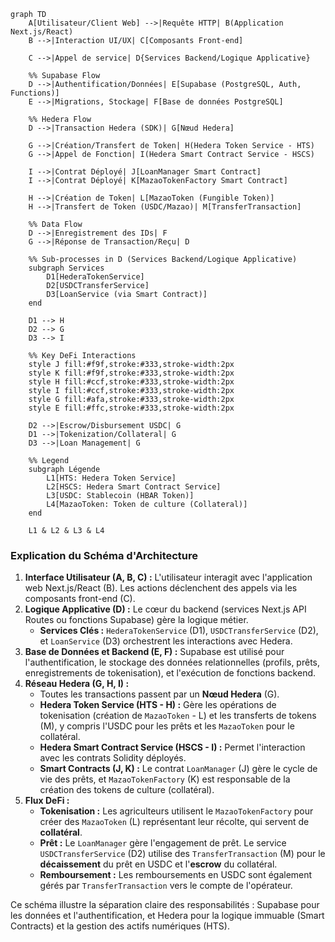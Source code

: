 
```mermaid
graph TD
    A[Utilisateur/Client Web] -->|Requête HTTP| B(Application Next.js/React)
    B -->|Interaction UI/UX| C[Composants Front-end]
    
    C -->|Appel de service| D{Services Backend/Logique Applicative}
    
    %% Supabase Flow
    D -->|Authentification/Données| E[Supabase (PostgreSQL, Auth, Functions)]
    E -->|Migrations, Stockage| F[Base de données PostgreSQL]
    
    %% Hedera Flow
    D -->|Transaction Hedera (SDK)| G[Nœud Hedera]
    
    G -->|Création/Transfert de Token| H(Hedera Token Service - HTS)
    G -->|Appel de Fonction| I(Hedera Smart Contract Service - HSCS)
    
    I -->|Contrat Déployé| J[LoanManager Smart Contract]
    I -->|Contrat Déployé| K[MazaoTokenFactory Smart Contract]
    
    H -->|Création de Token| L[MazaoToken (Fungible Token)]
    H -->|Transfert de Token (USDC/Mazao)| M[TransferTransaction]
    
    %% Data Flow
    D -->|Enregistrement des IDs| F
    G -->|Réponse de Transaction/Reçu| D
    
    %% Sub-processes in D (Services Backend/Logique Applicative)
    subgraph Services
        D1[HederaTokenService]
        D2[USDCTransferService]
        D3[LoanService (via Smart Contract)]
    end
    
    D1 --> H
    D2 --> G
    D3 --> I
    
    %% Key DeFi Interactions
    style J fill:#f9f,stroke:#333,stroke-width:2px
    style K fill:#f9f,stroke:#333,stroke-width:2px
    style H fill:#ccf,stroke:#333,stroke-width:2px
    style I fill:#ccf,stroke:#333,stroke-width:2px
    style G fill:#afa,stroke:#333,stroke-width:2px
    style E fill:#ffc,stroke:#333,stroke-width:2px
    
    D2 -->|Escrow/Disbursement USDC| G
    D1 -->|Tokenization/Collateral| G
    D3 -->|Loan Management| G
    
    %% Legend
    subgraph Légende
        L1[HTS: Hedera Token Service]
        L2[HSCS: Hedera Smart Contract Service]
        L3[USDC: Stablecoin (HBAR Token)]
        L4[MazaoToken: Token de culture (Collateral)]
    end
    
    L1 & L2 & L3 & L4
```

### Explication du Schéma d'Architecture

1.  **Interface Utilisateur (A, B, C) :** L'utilisateur interagit avec l'application web Next.js/React (B). Les actions déclenchent des appels via les composants front-end (C).
2.  **Logique Applicative (D) :** Le cœur du backend (services Next.js API Routes ou fonctions Supabase) gère la logique métier.
    *   **Services Clés :** `HederaTokenService` (D1), `USDCTransferService` (D2), et `LoanService` (D3) orchestrent les interactions avec Hedera.
3.  **Base de Données et Backend (E, F) :** Supabase est utilisé pour l'authentification, le stockage des données relationnelles (profils, prêts, enregistrements de tokenisation), et l'exécution de fonctions backend.
4.  **Réseau Hedera (G, H, I) :**
    *   Toutes les transactions passent par un **Nœud Hedera** (G).
    *   **Hedera Token Service (HTS - H) :** Gère les opérations de tokenisation (création de `MazaoToken` - L) et les transferts de tokens (M), y compris l'USDC pour les prêts et les `MazaoToken` pour le collatéral.
    *   **Hedera Smart Contract Service (HSCS - I) :** Permet l'interaction avec les contrats Solidity déployés.
    *   **Smart Contracts (J, K) :** Le contrat `LoanManager` (J) gère le cycle de vie des prêts, et `MazaoTokenFactory` (K) est responsable de la création des tokens de culture (collatéral).
5.  **Flux DeFi :**
    *   **Tokenisation :** Les agriculteurs utilisent le `MazaoTokenFactory` pour créer des `MazaoToken` (L) représentant leur récolte, qui servent de **collatéral**.
    *   **Prêt :** Le `LoanManager` gère l'engagement de prêt. Le service `USDCTransferService` (D2) utilise des `TransferTransaction` (M) pour le **décaissement** du prêt en USDC et l'**escrow** du collatéral.
    *   **Remboursement :** Les remboursements en USDC sont également gérés par `TransferTransaction` vers le compte de l'opérateur.
    
Ce schéma illustre la séparation claire des responsabilités : Supabase pour les données et l'authentification, et Hedera pour la logique immuable (Smart Contracts) et la gestion des actifs numériques (HTS).
